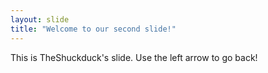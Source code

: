 ```yaml
---
layout: slide
title: "Welcome to our second slide!"
---
```

This is TheShuckduck's slide.
Use the left arrow to go back!